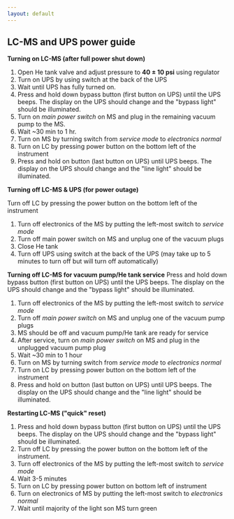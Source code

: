 ```yaml
---
layout: default
---
```


## **LC-MS and UPS power guide**

**Turning on LC-MS (after full power shut down)**
 1. Open He tank valve and adjust pressure to **40 ± 10 psi** using regulator
 2. Turn on UPS by using switch at the back of the UPS
 3. Wait until UPS has fully turned on.
 4. Press and hold down bypass button (first button on UPS) until the UPS beeps. The display on the UPS should change and the "bypass light" should be illuminated.
 5. Turn on *main power switch* on MS and plug in the remaining vacuum pump to the MS.
 6. Wait ~30 min to 1 hr.
 7. Turn on MS by turning switch from *service mode* to *electronics normal*
 8. Turn on LC by pressing power button on the bottom left of the instrument
 9. Press and hold on button (last button on UPS) until UPS beeps. The display on the UPS should change and the "line light" should be illuminated.

**Turning off LC-MS & UPS (for power outage)**

Turn off LC by pressing the power button on the bottom left of the instrument
1. Turn off electronics of the MS by putting the left-most switch to *service mode*
2. Turn off main power switch on MS and unplug one of the vacuum plugs
3. Close He tank
4. Turn off UPS using switch at the back of the UPS (may take up to 5 minutes to turn off but will turn off automatically)

**Turning off LC-MS for vacuum pump/He tank service**
Press and hold down bypass button (first button on UPS) until the UPS beeps. The display on the UPS should change and the "bypass light" should be illuminated.
1. Turn off electronics of the MS by putting the left-most switch to *service mode*
2. Turn off *main power switch* on MS and unplug one of the vacuum pump plugs
3. MS should be off and vacuum pump/He tank are ready for service
4. After service, turn on *main power switch* on MS and plug in the unplugged vacuum pump plug
5. Wait ~30 min to 1 hour
6. Turn on MS by turning switch from *service mode* to *electronics normal*
7. Turn on LC by pressing power button on the bottom left of the instrument
8. Press and hold on button (last button on UPS) until UPS beeps. The display on the UPS should change and the "line light" should be illuminated.

**Restarting LC-MS ("quick" reset)**

1. Press and hold down bypass button (first button on UPS) until the UPS beeps. The display on the UPS should change and the "bypass light" should be illuminated.
2. Turn off LC by pressing the power button on the bottom left of the instrument.
3. Turn off electronics of the MS by putting the left-most switch to *service mode*
4. Wait 3-5 minutes
5. Turn on LC by pressing power button on bottom left of instrument
6. Turn on electronics of MS by putting the left-most switch to *electronics normal*
7. Wait until majority of the light son MS turn green
